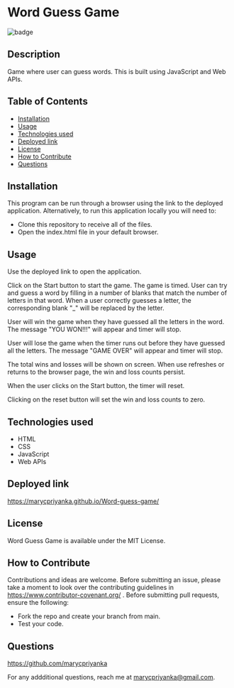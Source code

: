 # Word Guess Game
![badge](https://img.shields.io/badge/MIT-License-blue.svg)

## Description

Game where user can guess words. This is built using JavaScript and Web APIs.

## Table of Contents 

- [Installation](#installation)
- [Usage](#usage)
- [Technologies used](#technologies-used)
- [Deployed link](#deployed-link)
- [License](#license)
- [How to Contribute](#how-to-contribute)
- [Questions](#questions)

## Installation

This program can be run through a browser using the link to the deployed application. Alternatively, to run this application locally you will need to:

- Clone this repository to receive all of the files.
- Open the index.html file in your default browser.

## Usage

Use the deployed link to open the application. 

Click on the Start button to start the game. The game is timed. User can try and guess a word by filling in a number of blanks that match the number of letters in that word. When a user correctly guesses a letter, the corresponding blank "_" will be replaced by the letter.

User will win the game when they have guessed all the letters in the word. The message "YOU WON!!!" will appear and timer will stop.

User will lose the game when the timer runs out before they have guessed all the letters. The message "GAME OVER" will appear and timer will stop.

The total wins and losses will be shown on screen. When use refreshes or returns to the browser page, the win and loss counts persist.

When the user clicks on the Start button, the timer will reset.

Clicking on the reset button will set the win and loss counts to zero.

##  Technologies used

- HTML
- CSS
- JavaScript
- Web APIs

## Deployed link

https://marycpriyanka.github.io/Word-guess-game/

## License

Word Guess Game is available under the MIT License.

## How to Contribute

Contributions and ideas are welcome. Before submitting an issue, please take a moment to look over the contributing guidelines in https://www.contributor-covenant.org/ . Before submitting pull requests, ensure the following:

- Fork the repo and create your branch from main.
- Test your code.

## Questions

https://github.com/marycpriyanka

For any addditional questions, reach me at marycpriyanka@gmail.com.
